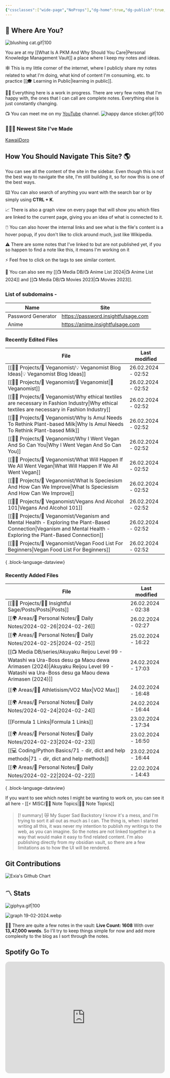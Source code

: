 ```yaml
---
{"cssclasses":["wide-page","NoProps"],"dg-home":true,"dg-publish":true,"permalink":"/000-digital-garden/start-here/","tags":["gardenEntry"],"dgPassFrontmatter":true,"noteIcon":"3","created":"2023-12-10T08:50:33.353+05:30","updated":"2024-02-20T09:51:46.986+05:30"}
---
```


## 🫨 Where Are You?

![blushing cat.gif|100](/img/user/%F0%9F%9B%A2%EF%B8%8F%20Resources/%F0%9F%93%81%20Files/%F0%9F%93%B8Images/blushing%20cat.gif)

You are at my [[What Is A PKM And Why Should You Care\|Personal Knowledge Management Vault]] a place where I keep my notes and ideas.

🕸️ This is my little corner of the internet, where I publicly share my notes related to what I'm doing, what kind of content I'm consuming, etc. to practice [[🎓 Learning in Public\|learning in public]].

👷🏻 Everything here is a work in progress. There are very few notes that I'm happy with, the ones that I can call are complete notes. Everything else is just constantly changing.

📺 You can meet me on my [YouTube](https://youtube.com/@varunpaherwar) channel.
![happy dance sticker.gif|100](/img/user/%F0%9F%9B%A2%EF%B8%8F%20Resources/%F0%9F%93%81%20Files/%F0%9F%93%B8Images/happy%20dance%20sticker.gif)
### 🧑🏻‍💻 Newest Site I've Made
[KawaiiDoro](https://kawaiidoro.com)

## How You Should Navigate This Site? 🌎
You can see all the content of the site in the sidebar. Even though this is not the best way to navigate the site, I'm still building it, so for now this is one of the best ways.

⌨️ You can also search of anything you want with the search bar or by simply using **CTRL + K**.

📈 There is also a graph view on every page that will show you which files are linked to the current page, giving you an idea of what is connected to it.

🖱️ You can also hover the internal links and see what is the file's content is a hover popup, if you don't like to click around much, just like Wikipedia.

⚠️ There are some notes that I've linked to but are not published yet, if you so happen to find a note like this, it means I'm working on it

⚡ Feel free to click on the tags to see similar content.

🎥 You can also see my [[📺 Media DB/📺 Anime List 2024\|📺 Anime List 2024]] and [[📺 Media DB/📺 Movies 2023\|📺 Movies 2023]].

### List of subdomains -
| Name | Site |
| ---- | ---- |
| Password Generator | https://password.insightfulsage.com |
| Anime | https://anime.insightfulsage.com |

### Recently Edited Files
| File                                                                                                                                                                    | Last modified      |
| ----------------------------------------------------------------------------------------------------------------------------------------------------------------------- | ------------------ |
| [[👷🏻 Projects/🌵 Veganomist/💡 Veganomist Blog Ideas\|💡 Veganomist Blog Ideas]]                                                                                   | 26.02.2024 - 02:52 |
| [[👷🏻 Projects/🌵 Veganomist/🌵 Veganomist\|🌵 Veganomist]]                                                                                                         | 26.02.2024 - 02:52 |
| [[👷🏻 Projects/🌵 Veganomist/Why ethical textiles are necessary in Fashion Industry\|Why ethical textiles are necessary in Fashion Industry]]                       | 26.02.2024 - 02:52 |
| [[👷🏻 Projects/🌵 Veganomist/Why Is Amul Needs To Rethink Plant-based Milk\|Why Is Amul Needs To Rethink Plant-based Milk]]                                         | 26.02.2024 - 02:52 |
| [[👷🏻 Projects/🌵 Veganomist/Why I Went Vegan And So Can You\|Why I Went Vegan And So Can You]]                                                                     | 26.02.2024 - 02:52 |
| [[👷🏻 Projects/🌵 Veganomist/What Will Happen If We All Went Vegan\|What Will Happen If We All Went Vegan]]                                                         | 26.02.2024 - 02:52 |
| [[👷🏻 Projects/🌵 Veganomist/What Is Speciesism And How Can We Improve\|What Is Speciesism And How Can We Improve]]                                                 | 26.02.2024 - 02:52 |
| [[👷🏻 Projects/🌵 Veganomist/Vegans And Alcohol 101\|Vegans And Alcohol 101]]                                                                                       | 26.02.2024 - 02:52 |
| [[👷🏻 Projects/🌵 Veganomist/Veganism and Mental Health - Exploring the Plant-Based Connection\|Veganism and Mental Health - Exploring the Plant-Based Connection]] | 26.02.2024 - 02:52 |
| [[👷🏻 Projects/🌵 Veganomist/Vegan Food List For Beginners\|Vegan Food List For Beginners]]                                                                         | 26.02.2024 - 02:52 |

{ .block-language-dataview}

### Recently Added Files
| File                                                                                                                                                                                       | Last modified      |
| ------------------------------------------------------------------------------------------------------------------------------------------------------------------------------------------ | ------------------ |
| [[👷🏻 Projects/🧓🏻 Insightful Sage/Posts/Posts\|Posts]]                                                                                                                               | 26.02.2024 - 02:38 |
| [[🌍 Areas/📧 Personal Notes/📓 Daily Notes/2024-02-26\|2024-02-26]]                                                                                                                    | 26.02.2024 - 02:27 |
| [[🌍 Areas/📧 Personal Notes/📓 Daily Notes/2024-02-25\|2024-02-25]]                                                                                                                    | 25.02.2024 - 16:22 |
| [[📺 Media DB/series/Akuyaku Reijou Level 99 - Watashi wa Ura-Boss desu ga Maou dewa Arimasen (2024)\|Akuyaku Reijou Level 99 - Watashi wa Ura-Boss desu ga Maou dewa Arimasen (2024)]] | 24.02.2024 - 17:03 |
| [[🌍 Areas/💪🏼 Athletisism/VO2 Max\|VO2 Max]]                                                                                                                                          | 24.02.2024 - 16:48 |
| [[🌍 Areas/📧 Personal Notes/📓 Daily Notes/2024-02-24\|2024-02-24]]                                                                                                                    | 24.02.2024 - 16:44 |
| [[Formula 1 Links\|Formula 1 Links]]                                                                                                                                                    | 23.02.2024 - 17:34 |
| [[🌍 Areas/📧 Personal Notes/📓 Daily Notes/2024-02-23\|2024-02-23]]                                                                                                                    | 23.02.2024 - 16:50 |
| [[💻 Coding/Python Basics/71 - dir, dict and help methods\|71 - dir, dict and help methods]]                                                                                            | 23.02.2024 - 16:44 |
| [[🌍 Areas/📧 Personal Notes/📓 Daily Notes/2024-02-22\|2024-02-22]]                                                                                                                    | 22.02.2024 - 14:43 |

{ .block-language-dataview}

If you want to see which notes I might be wanting to work on, you can see it all here - [[⚡ MISC/✍🏻 Note Topics\|✍🏻 Note Topics]]

>[! summary]  😿 My Super Sad Backstory
> I know it's a mess, and I'm trying to sort it all out as much as I can.
The thing is, when I started writing all this, it was never my intention to publish my writings to the web, as you can imagine.
So the notes are not linked together in a way that would make it easy to find related content.
I'm also publishing directly from my obsidian vault, so there are a few limitations as to how the UI will be rendered.

## Git Contributions
<img src="https://ghchart.rshah.org/A020F0/ooexiaoo" alt="Exia's Github Chart" />

## 〽️ Stats
![giphya.gif|100](/img/user/%F0%9F%9B%A2%EF%B8%8F%20Resources/%F0%9F%93%81%20Files/%F0%9F%93%B8Images/giphya.gif)

![graph 19-02-2024.webp](/img/user/%F0%9F%9B%A2%EF%B8%8F%20Resources/%F0%9F%93%81%20Files/%F0%9F%93%B8Images/graph%2019-02-2024.webp)

😵‍💫 There are quite a few notes in the vault:
**Live Count: 1608** With over **13,47,000 words**.
So I'll try to keep things simple for now and add more complexity to the blog as I sort through the notes.

## Spotify Go To
<iframe style="border-radius:12px" src="https://open.spotify.com/embed/playlist/37i9dQZF1EIYpUgYYPrm7Z?utm_source=generator&theme=0" width="100%" height="352" frameBorder="0" allowfullscreen="" allow="autoplay; clipboard-write; encrypted-media; fullscreen; picture-in-picture" loading="lazy"></iframe>